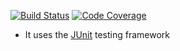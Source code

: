 [![Build Status](https://app.travis-ci.com/gptshubham595/avl_java_travis.svg?branch=main)](https://app.travis-ci.com/gptshubham595/avl_java_travis)
[![Code Coverage](https://codecov.io/github/gptshubham595/avl_java_travis/branch/main/graph/badge.svg)](https://codecov.io/gh/gptshubham595/avl_java_travis)

- It uses the [JUnit](https://junit.org) testing framework




